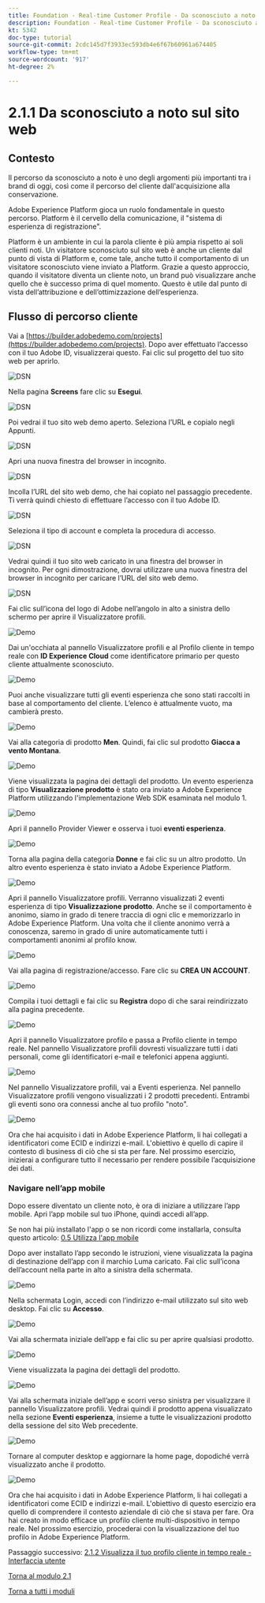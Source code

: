 ```yaml
---
title: Foundation - Real-time Customer Profile - Da sconosciuto a noto sul sito web
description: Foundation - Real-time Customer Profile - Da sconosciuto a noto sul sito web
kt: 5342
doc-type: tutorial
source-git-commit: 2cdc145d7f3933ec593db4e6f67b60961a674405
workflow-type: tm+mt
source-wordcount: '917'
ht-degree: 2%

---
```


# 2.1.1 Da sconosciuto a noto sul sito web

## Contesto

Il percorso da sconosciuto a noto è uno degli argomenti più importanti tra i brand di oggi, così come il percorso del cliente dall&#39;acquisizione alla conservazione.

Adobe Experience Platform gioca un ruolo fondamentale in questo percorso. Platform è il cervello della comunicazione, il &quot;sistema di esperienza di registrazione&quot;.

Platform è un ambiente in cui la parola cliente è più ampia rispetto ai soli clienti noti. Un visitatore sconosciuto sul sito web è anche un cliente dal punto di vista di Platform e, come tale, anche tutto il comportamento di un visitatore sconosciuto viene inviato a Platform. Grazie a questo approccio, quando il visitatore diventa un cliente noto, un brand può visualizzare anche quello che è successo prima di quel momento. Questo è utile dal punto di vista dell’attribuzione e dell’ottimizzazione dell’esperienza.

## Flusso di percorso cliente

Vai a [https://builder.adobedemo.com/projects](https://builder.adobedemo.com/projects). Dopo aver effettuato l’accesso con il tuo Adobe ID, visualizzerai questo. Fai clic sul progetto del tuo sito web per aprirlo.

![DSN](../../gettingstarted/gettingstarted/images/web8.png)

Nella pagina **Screens** fare clic su **Esegui**.

![DSN](../../gettingstarted/gettingstarted/images/web2.png)

Poi vedrai il tuo sito web demo aperto. Seleziona l’URL e copialo negli Appunti.

![DSN](../../gettingstarted/gettingstarted/images/web3.png)

Apri una nuova finestra del browser in incognito.

![DSN](../../gettingstarted/gettingstarted/images/web4.png)

Incolla l’URL del sito web demo, che hai copiato nel passaggio precedente. Ti verrà quindi chiesto di effettuare l’accesso con il tuo Adobe ID.

![DSN](../../gettingstarted/gettingstarted/images/web5.png)

Seleziona il tipo di account e completa la procedura di accesso.

![DSN](../../gettingstarted/gettingstarted/images/web6.png)

Vedrai quindi il tuo sito web caricato in una finestra del browser in incognito. Per ogni dimostrazione, dovrai utilizzare una nuova finestra del browser in incognito per caricare l’URL del sito web demo.

![DSN](../../gettingstarted/gettingstarted/images/web7.png)

Fai clic sull’icona del logo di Adobe nell’angolo in alto a sinistra dello schermo per aprire il Visualizzatore profili.

![Demo](../../datacollection/module1.2/images/pv1.png)

Dai un&#39;occhiata al pannello Visualizzatore profili e al Profilo cliente in tempo reale con **ID Experience Cloud** come identificatore primario per questo cliente attualmente sconosciuto.

![Demo](../../datacollection/module1.2/images/pv2.png)

Puoi anche visualizzare tutti gli eventi esperienza che sono stati raccolti in base al comportamento del cliente. L’elenco è attualmente vuoto, ma cambierà presto.

![Demo](../../datacollection/module1.2/images/pv3.png)

Vai alla categoria di prodotto **Men**. Quindi, fai clic sul prodotto **Giacca a vento Montana**.

![Demo](../../datacollection/module1.2/images/pv4.png)

Viene visualizzata la pagina dei dettagli del prodotto. Un evento esperienza di tipo **Visualizzazione prodotto** è stato ora inviato a Adobe Experience Platform utilizzando l&#39;implementazione Web SDK esaminata nel modulo 1.

![Demo](../../datacollection/module1.2/images/pv5.png)

Apri il pannello Provider Viewer e osserva i tuoi **eventi esperienza**.

![Demo](../../datacollection/module1.2/images/pv6.png)

Torna alla pagina della categoria **Donne** e fai clic su un altro prodotto. Un altro evento esperienza è stato inviato a Adobe Experience Platform.

![Demo](../../datacollection/module1.2/images/pv7.png)

Apri il pannello Visualizzatore profili. Verranno visualizzati 2 eventi esperienza di tipo **Visualizzazione prodotto**. Anche se il comportamento è anonimo, siamo in grado di tenere traccia di ogni clic e memorizzarlo in Adobe Experience Platform. Una volta che il cliente anonimo verrà a conoscenza, saremo in grado di unire automaticamente tutti i comportamenti anonimi al profilo know.

![Demo](../../datacollection/module1.2/images/pv8.png)

Vai alla pagina di registrazione/accesso. Fare clic su **CREA UN ACCOUNT**.

![Demo](../../datacollection/module1.2/images/pv9.png)

Compila i tuoi dettagli e fai clic su **Registra** dopo di che sarai reindirizzato alla pagina precedente.

![Demo](../../datacollection/module1.2/images/pv10.png)

Apri il pannello Visualizzatore profilo e passa a Profilo cliente in tempo reale. Nel pannello Visualizzatore profili dovresti visualizzare tutti i dati personali, come gli identificatori e-mail e telefonici appena aggiunti.

![Demo](../../datacollection/module1.2/images/pv11.png)

Nel pannello Visualizzatore profili, vai a Eventi esperienza. Nel pannello Visualizzatore profili vengono visualizzati i 2 prodotti precedenti. Entrambi gli eventi sono ora connessi anche al tuo profilo &quot;noto&quot;.

![Demo](../../datacollection/module1.2/images/pv12.png)

Ora che hai acquisito i dati in Adobe Experience Platform, li hai collegati a identificatori come ECID e indirizzi e-mail. L&#39;obiettivo è quello di capire il contesto di business di ciò che si sta per fare. Nel prossimo esercizio, inizierai a configurare tutto il necessario per rendere possibile l’acquisizione dei dati.

### Navigare nell’app mobile

Dopo essere diventato un cliente noto, è ora di iniziare a utilizzare l’app mobile. Apri l’app mobile sul tuo iPhone, quindi accedi all’app.

Se non hai più installato l&#39;app o se non ricordi come installarla, consulta questo articolo: [0.5 Utilizza l&#39;app mobile](../../gettingstarted/gettingstarted/ex5.md)

Dopo aver installato l’app secondo le istruzioni, viene visualizzata la pagina di destinazione dell’app con il marchio Luma caricato. Fai clic sull’icona dell’account nella parte in alto a sinistra della schermata.

![Demo](./images/app_hp.png)

Nella schermata Login, accedi con l’indirizzo e-mail utilizzato sul sito web desktop. Fai clic su **Accesso**.

![Demo](./images/app_acc.png)

Vai alla schermata iniziale dell’app e fai clic su per aprire qualsiasi prodotto.

![Demo](./images/app_hp.png)

Viene visualizzata la pagina dei dettagli del prodotto.

![Demo](./images/app_carst.png)

Vai alla schermata iniziale dell’app e scorri verso sinistra per visualizzare il pannello Visualizzatore profili. Vedrai quindi il prodotto appena visualizzato nella sezione **Eventi esperienza**, insieme a tutte le visualizzazioni prodotto della sessione del sito Web precedente.

![Demo](./images/app_after_carst.png)

Tornare al computer desktop e aggiornare la home page, dopodiché verrà visualizzato anche il prodotto.

![Demo](./images/lb_x_aftermobile.png)

Ora che hai acquisito i dati in Adobe Experience Platform, li hai collegati a identificatori come ECID e indirizzi e-mail. L&#39;obiettivo di questo esercizio era quello di comprendere il contesto aziendale di ciò che si stava per fare. Ora hai creato in modo efficace un profilo cliente multi-dispositivo in tempo reale. Nel prossimo esercizio, procederai con la visualizzazione del tuo profilo in Adobe Experience Platform.

Passaggio successivo: [2.1.2 Visualizza il tuo profilo cliente in tempo reale - Interfaccia utente](./ex2.md)

[Torna al modulo 2.1](./real-time-customer-profile.md)

[Torna a tutti i moduli](../../../overview.md)
